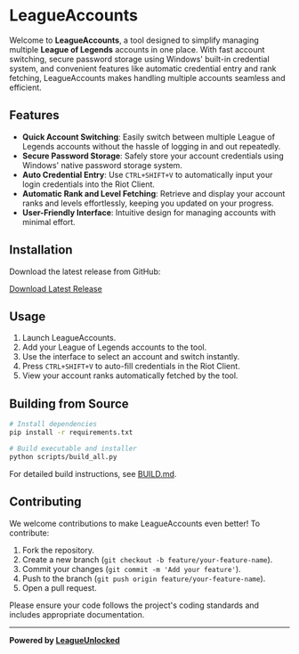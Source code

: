 # LeagueAccounts

Welcome to **LeagueAccounts**, a tool designed to simplify managing multiple **League of Legends** accounts in one place. With fast account switching, secure password storage using Windows' built-in credential system, and convenient features like automatic credential entry and rank fetching, LeagueAccounts makes handling multiple accounts seamless and efficient.

## Features

- **Quick Account Switching**: Easily switch between multiple League of Legends accounts without the hassle of logging in and out repeatedly.
- **Secure Password Storage**: Safely store your account credentials using Windows' native password storage system.
- **Auto Credential Entry**: Use `CTRL+SHIFT+V` to automatically input your login credentials into the Riot Client.
- **Automatic Rank and Level Fetching**: Retrieve and display your account ranks and levels effortlessly, keeping you updated on your progress.
- **User-Friendly Interface**: Intuitive design for managing accounts with minimal effort.

## Installation

Download the latest release from GitHub:

[Download Latest Release](https://github.com/FlorentTariolle/LeagueAccounts/releases/latest)

## Usage

1. Launch LeagueAccounts.
2. Add your League of Legends accounts to the tool.
3. Use the interface to select an account and switch instantly.
4. Press `CTRL+SHIFT+V` to auto-fill credentials in the Riot Client.
5. View your account ranks automatically fetched by the tool.

## Building from Source

```bash
# Install dependencies
pip install -r requirements.txt

# Build executable and installer
python scripts/build_all.py
```

For detailed build instructions, see [BUILD.md](docs/BUILD.md).

## Contributing

We welcome contributions to make LeagueAccounts even better! To contribute:

1. Fork the repository.
2. Create a new branch (`git checkout -b feature/your-feature-name`).
3. Commit your changes (`git commit -m 'Add your feature'`).
4. Push to the branch (`git push origin feature/your-feature-name`).
5. Open a pull request.

Please ensure your code follows the project's coding standards and includes appropriate documentation.

---

**Powered by [LeagueUnlocked](https://github.com/AlbanCliquet/LeagueUnlocked)**
